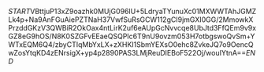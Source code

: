 $START$VBttjuP13xZ9oazhk0MUjG096lU+5LdryaTYunuXc01MXWWTAhJGMZLk4p+Na9AnFGuAiePZTNaH37VwfSuRsGCW112gCI9jmGXI0GG/2MmowkXPrzddGKzV3QWBiR2OkOax4ntLirK2uf6eAUpGcNvvcqe8UbJtd3FfQEm9v9xGZ8eG9hOS/N8K0SZGFvEEaeQSQPIc6T9nU9ovzm053H7otbgswoQvSm+YWTxEQM6Q4/zbyCTIqMbYxLX+zXHKI1SbmYEXsO0ehc8ZvkeJQ7o9OencQwZosYtqKD4zENrsigX+yp4p2890PAS3LMjReuDIEBoF522Oj/wouIYtnA==$END$